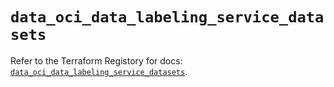 # `data_oci_data_labeling_service_datasets`

Refer to the Terraform Registory for docs: [`data_oci_data_labeling_service_datasets`](https://registry.terraform.io/providers/oracle/oci/6.18.0/docs/data-sources/data_labeling_service_datasets).
